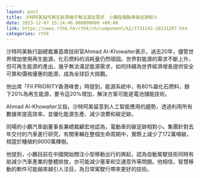 ```yaml
---
layout: post
title: 沙特阿美指可再生能源幾乎無法滿足需求　小鵬指電動車碳足跡較小
date: 2023-12-07 15:14:46.000000000 +08:00
link: https://news.rthk.hk/rthk/ch/component/k2/1731142-20231207.htm
categories: rthk
---
```


沙特阿美執行副總裁兼首席技術官Ahmad Al-Khowaiter表示，過去20年，儘管世界增加使用再生能源，化石燃料的消耗量仍然頑固。世界對能源的需求不斷上升，但可再生能源的產出，幾乎無法滿足能源需求，如何持續為世界經濟增長提供安全可靠和價格優惠的能源，成為全球巨大挑戰。

他出席「FII PRIORITY香港峰會」時提到，能源系統中，有80%屬化石燃料，餘下20%為再生能源，要令這20%增加，解決方案可能是電池儲能技術。

Ahmad Al-Khowaiter又指，沙特阿美留意到人工智能應用的趨勢，透過利用所有數據來提高效率，並優化能源生產、減少浪費和碳足跡。

同場的小鵬汽車副董事長兼總裁顧宏地認為，電動車的碳足跡相對小。集團針對去年交付的汽車進行研究，有關車輛在整個生命周期中，實際上減少了172萬噸碳，相當於種植約9000萬棵樹。

他提到，小鵬目前在中國開始關注小型移動出行的興起，認為自動駕駛技術同時有助減少汽車產業的整體排放，亦可能減少塞車和交通意外等問題。他相信，智慧移動的軟件可能越來越引人注目，為日常駕駛行帶來更好的技術。
